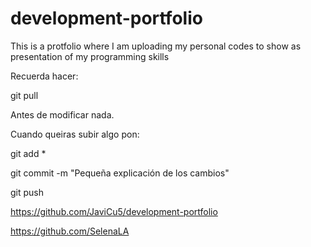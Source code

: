 # development-portfolio
This is a protfolio where I am uploading my personal codes to show as presentation of my programming skills

Recuerda hacer:

git pull 

Antes de modificar nada.


Cuando queiras subir algo pon:

git add *

git commit -m "Pequeña explicación de los cambios"

git push

https://github.com/JaviCu5/development-portfolio

https://github.com/SelenaLA
